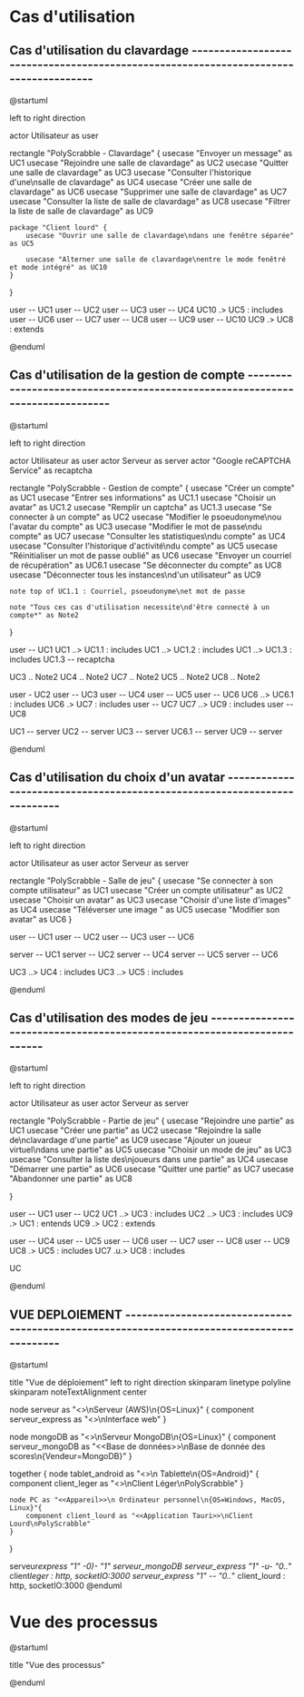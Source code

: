 # Cas d'utilisation

## Cas d'utilisation du clavardage ------------------------------------------------------------------------------------

@startuml

left to right direction

actor Utilisateur as user

rectangle "PolyScrabble - Clavardage" {
usecase "Envoyer un message" as UC1
usecase "Rejoindre une salle de clavardage" as UC2
usecase "Quitter une salle de clavardage" as UC3
usecase "Consulter l'historique d'une\nsalle de clavardage" as UC4
usecase "Créer une salle de clavardage" as UC6
usecase "Supprimer une salle de clavardage" as UC7
usecase "Consulter la liste de salle de clavardage" as UC8
usecase "Filtrer la liste de salle de clavardage" as UC9

    package "Client lourd" {
        usecase "Ouvrir une salle de clavardage\ndans une fenêtre séparée" as UC5

        usecase "Alterner une salle de clavardage\nentre le mode fenêtré et mode intégré" as UC10
    }

}

user -- UC1
user -- UC2
user -- UC3
user -- UC4
UC10 .> UC5 : includes
user -- UC6
user -- UC7
user -- UC8
user -- UC9
user -- UC10
UC9 .> UC8 : extends

@enduml

## Cas d'utilisation de la gestion de compte -----------------------------------------------------------------------------

@startuml

left to right direction

actor Utilisateur as user
actor Serveur as server
actor "Google reCAPTCHA Service" as recaptcha

rectangle "PolyScrabble - Gestion de compte" {
usecase "Créer un compte" as UC1
usecase "Entrer ses informations" as UC1.1
usecase "Choisir un avatar" as UC1.2
usecase "Remplir un captcha" as UC1.3
usecase "Se connecter à un compte" as UC2
usecase "Modifier le psoeudonyme\nou l'avatar du compte" as UC3
usecase "Modifier le mot de passe\ndu compte" as UC7
usecase "Consulter les statistiques\ndu compte" as UC4
usecase "Consulter l'historique d'activité\ndu compte" as UC5
usecase "Réinitialiser un mot de passe oublié" as UC6
usecase "Envoyer un courriel de récupération" as UC6.1
usecase "Se déconnecter du compte" as UC8
usecase "Déconnecter tous les instances\nd'un utilisateur" as UC9

    note top of UC1.1 : Courriel, psoeudonyme\net mot de passe

    note "Tous ces cas d'utilisation necessite\nd'être connecté à un compte*" as Note2

}

user -- UC1
UC1 ..> UC1.1 : includes
UC1 ..> UC1.2 : includes
UC1 ..> UC1.3 : includes
UC1.3 -- recaptcha

UC3 .. Note2
UC4 .. Note2
UC7 .. Note2
UC5 .. Note2
UC8 .. Note2

user - UC2
user -- UC3
user -- UC4
user -- UC5
user -- UC6
UC6 ..> UC6.1 : includes
UC6 .> UC7 : includes
user -- UC7
UC7 ..> UC9 : includes
user -- UC8

UC1 -- server
UC2 -- server
UC3 -- server
UC6.1 -- server
UC9 -- server

@enduml

## Cas d'utilisation du choix d'un avatar ------------------------------------------------------------------------

@startuml

left to right direction

actor Utilisateur as user
actor Serveur as server

rectangle "PolyScrabble - Salle de jeu" {
usecase "Se connecter à son compte utilisateur" as UC1
usecase "Créer un compte utilisateur" as UC2
usecase "Choisir un avatar" as UC3
usecase "Choisir d'une liste d'images" as UC4
usecase "Téléverser une image " as UC5
usecase "Modifier son avatar" as UC6
}

user -- UC1
user -- UC2
user -- UC3
user -- UC6

server -- UC1
server -- UC2
server -- UC4
server -- UC5
server -- UC6

UC3 ..> UC4 : includes
UC3 ..> UC5 : includes

@enduml

## Cas d'utilisation des modes de jeu ------------------------------------------------------------------------

@startuml

left to right direction

actor Utilisateur as user
actor Serveur as server

rectangle "PolyScrabble - Partie de jeu" {
usecase "Rejoindre une partie" as UC1
usecase "Créer une partie" as UC2
usecase "Rejoindre la salle de\nclavardage d'une partie" as UC9
usecase "Ajouter un joueur virtuel\ndans une partie" as UC5
usecase "Choisir un mode de jeu" as UC3
usecase "Consulter la liste des\njoueurs dans une partie" as UC4
usecase "Démarrer une partie" as UC6
usecase "Quitter une partie" as UC7
usecase "Abandonner une partie" as UC8

}

user -- UC1
user -- UC2
UC1 ..> UC3 : includes
UC2 ..> UC3 : includes
UC9 .> UC1 : entends
UC9 .> UC2 : extends

user -- UC4
user -- UC5
user -- UC6
user -- UC7
user -- UC8
user -- UC9
UC8 .> UC5 : includes
UC7 .u.> UC8 : includes

UC

@enduml

## VUE DEPLOIEMENT ------------------------------------------------------------------------------------------

@startuml

title "Vue de déploiement"
left to right direction
skinparam linetype polyline
skinparam noteTextAlignment center

node serveur as "<<Appareil>>\nServeur (AWS)\n{OS=Linux}" {
component serveur_express as "<<Serveur Web>>\nInterface web"
}

node mongoDB as "<<Appareil>>\nServeur MongoDB\n{OS=Linux}" {
component serveur_mongoDB as "<<Base de données>>\nBase de donnée des scores\n{Vendeur=MongoDB}"
}

together {
node tablet_android as "<<Appareil>>\n Tablette\n{OS=Android}" {
component client_leger as "<<Application Flutter>>\nClient Léger\nPolyScrabble"
}

    node PC as "<<Appareil>>\n Ordinateur personnel\n{OS=Windows, MacOS, Linux}"{
        component client_lourd as "<<Application Tauri>>\nClient Lourd\nPolyScrabble"
    }

}

serveur*express "1" -0)- "1" serveur_mongoDB
serveur_express "1" -u- "0..*" client*leger : http, socketIO:3000
serveur_express "1" -- "0..*" client_lourd : http, socketIO:3000
@enduml

# Vue des processus

@startuml

title "Vue des processus"

@enduml
